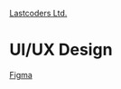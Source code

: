 [Lastcoders Ltd.](www.lastcoders.com)

# UI/UX Design
[Figma](https://www.figma.com/file/NlqhA9nsCAB9JuCQDO3Tpi/Lastcoders-Ltd)

